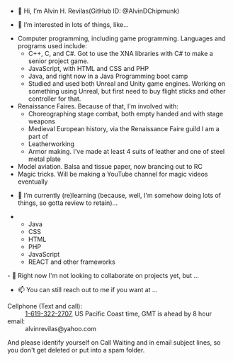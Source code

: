 - 👋 Hi, I’m Alvin H. Revilas(GitHub ID:  @AlvinDChipmunk)

- 👀 I’m interested in lots of things, like...
<ul>
  <li>Computer programming, including game programming.  Languages and programs used include:<br />
    <ul>
      <li>C++, C, and C#.  Got to use the XNA libraries with C# to make a senior project game.</li>
      <li>JavaScript, with HTML and CSS and PHP</li>
      <li>Java, and right now in a Java Programming boot camp</li>
      <li>Studied and used both Unreal and Unity game engines.  Working on something using Unreal, but first need to buy flight sticks and other controller for that.</li>
    </ul>
  </li>
  <li>Renaissance Faires.  Because of that, I'm involved with:<br />
    <ul>
      <li>Choreographing stage combat, both empty handed and with stage weapons</li>
      <li>Medieval European history, via the Renaissance Faire guild I am a part of</li>
      <li>Leatherworking</li>
      <li>Armor making.  I've made at least 4 suits of leather and one of steel metal plate</li>
    </ul>
  </li>
  <li>Model aviation.  Balsa and tissue paper, now brancing out to RC</li>
  <li>Magic tricks.  Will be making a YouTube channel for magic videos eventually</li>
</ul>

- 🌱 I’m currently (re)learning (because, well, I'm somehow doing lots of things, so gotta review to retain)...
<ul>
  <li>
    <ul>
      <li>Java</li>
      <li>CSS</li>
      <li>HTML</li>
      <li>PHP</li>
      <li>JavaScript</li>
      <li>REACT and other frameworks</li>
    </ul>
  </li>
</ul>
- 💞️ Right now I'm not looking to collaborate on projects yet, but ...

- 📫 You can still reach out to me if you want at ...
<dl>
  <dt>Cellphone (Text and call):</dt>
    <dd><a href="tel:16193222707">1-619-322-2707</a>, US Pacific Coast time, GMT is ahead by 8 hour</dd>
  <dt>email:</dt>
    <dd>alvinrevilas@yahoo.com</dd>
</dl>
And please identify yourself on Call Waiting and in email subject lines, so you don't get deleted or put into a spam folder.

<!---
AlvinDChipmunk/AlvinDChipmunk is a ✨ special ✨ repository because its `README.md` (this file) appears on your GitHub profile.
You can click the Preview link to take a look at your changes.
--->
